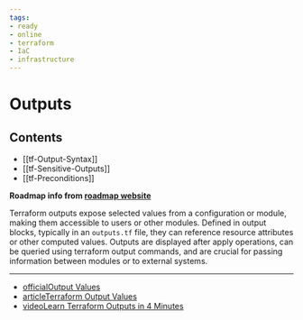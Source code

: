 ```yaml
---
tags:
- ready
- online
- terraform
- IaC
- infrastructure
---
```


# Outputs

## Contents

- [[tf-Output-Syntax]]
- [[tf-Sensitive-Outputs]]
- [[tf-Preconditions]]

__Roadmap info from [roadmap website](https://roadmap.sh/terraform/outputs@Xes24SqkwSaO844kLbClj)__

Terraform outputs expose selected values from a configuration or module, making them accessible to users or other modules. Defined in output blocks, typically in an `outputs.tf` file, they can reference resource attributes or other computed values. Outputs are displayed after apply operations, can be queried using terraform output commands, and are crucial for passing information between modules or to external systems.

---

- [officialOutput Values](https://developer.hashicorp.com/terraform/language/values/outputs)
- [articleTerraform Output Values](https://spacelift.io/blog/terraform-output)
- [videoLearn Terraform Outputs in 4 Minutes](https://www.youtube.com/watch?v=i-Ky1Tut_2I)
